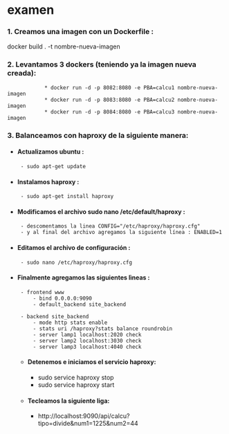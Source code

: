 # examen

### 1. Creamos una imagen con un Dockerfile :
docker build . -t nombre-nueva-imagen

### 2. Levantamos 3 dockers (teniendo ya la imagen nueva creada):   	
				* docker run -d -p 8082:8080 -e PBA=calcu1 nombre-nueva-imagen
				* docker run -d -p 8083:8080 -e PBA=calcu2 nombre-nueva-imagen
				* docker run -d -p 8084:8080 -e PBA=calcu3 nombre-nueva-imagen
																									
### 3. Balanceamos con haproxy de la siguiente manera:
*  #### Actualizamos ubuntu : 
		- sudo apt-get update
*  #### Instalamos haproxy :
		- sudo apt-get install haproxy
*  #### Modificamos el archivo sudo nano /etc/default/haproxy :
		- descomentamos la linea CONFIG="/etc/haproxy/haproxy.cfg"
		- y al final del archivo agregamos la siguiente línea : ENABLED=1
*  #### Editamos el archivo de configuración :
		- sudo nano /etc/haproxy/haproxy.cfg
*  #### Finalmente agregamos las siguientes lìneas :
		- frontend www 
			- bind 0.0.0.0:9090 
			- default_backend site_backend

		- backend site_backend 
			- mode http stats enable 
			- stats uri /haproxy?stats balance roundrobin  
			- server lamp1 localhost:2020 check 
			- server lamp2 localhost:3030 check  
			- server lamp3 localhost:4040 check
	*  #### Detenemos e iniciamos el servicio haproxy:
		- sudo service haproxy stop
		- sudo service haproxy start
		
	*  #### Tecleamos la siguiente liga:
		- http://localhost:9090/api/calcu?tipo=divide&num1=1225&num2=44
		
			
